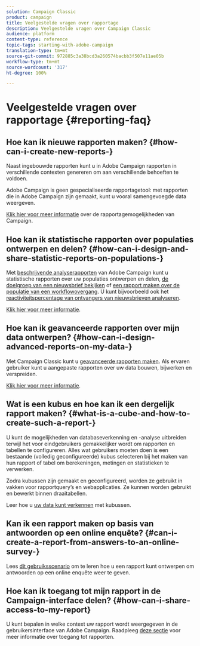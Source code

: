 ```yaml
---
solution: Campaign Classic
product: campaign
title: Veelgestelde vragen over rapportage
description: Veelgestelde vragen over Campaign Classic
audience: platform
content-type: reference
topic-tags: starting-with-adobe-campaign
translation-type: tm+mt
source-git-commit: 972885c3a38bcd3a260574bacbb3f507e11ae05b
workflow-type: tm+mt
source-wordcount: '317'
ht-degree: 100%

---
```



# Veelgestelde vragen over rapportage {#reporting-faq}

## Hoe kan ik nieuwe rapporten maken? {#how-can-i-create-new-reports-}

Naast ingebouwde rapporten kunt u in Adobe Campaign rapporten in verschillende contexten genereren om aan verschillende behoeften te voldoen.

Adobe Campaign is geen gespecialiseerde rapportagetool: met rapporten die in Adobe Campaign zijn gemaakt, kunt u vooral samengevoegde data weergeven.

[Klik hier voor meer informatie](../../reporting/using/about-adobe-campaign-reporting-tools.md) over de rapportagemogelijkheden van Campaign.

## Hoe kan ik statistische rapporten over populaties ontwerpen en delen? {#how-can-i-design-and-share-statistic-reports-on-populations-}

Met [beschrijvende analyserapporten](../../reporting/using/about-descriptive-analysis.md) van Adobe Campaign kunt u statistische rapporten over uw populaties ontwerpen en delen, [de doelgroep van een nieuwsbrief bekijken](../../reporting/using/use-cases.md#analyzing-a-population) of [een rapport maken over de populatie van een workflowovergang](../../reporting/using/use-cases.md#analyzing-a-transition-target-in-a-workflow). U kunt bijvoorbeeld ook het [reactiviteitspercentage van ontvangers van nieuwsbrieven analyseren](../../reporting/using/use-cases.md#analyzing-recipient-tracking-logs).

[Klik hier voor meer informatie](../../reporting/using/about-descriptive-analysis.md).

## Hoe kan ik geavanceerde rapporten over mijn data ontwerpen? {#how-can-i-design-advanced-reports-on-my-data-}

Met Campaign Classic kunt u [geavanceerde rapporten maken](../../reporting/using/about-reports-creation-in-campaign.md). Als ervaren gebruiker kunt u aangepaste rapporten over uw data bouwen, bijwerken en verspreiden.

[Klik hier voor meer informatie](../../reporting/using/about-reports-creation-in-campaign.md).

## Wat is een kubus en hoe kan ik een dergelijk rapport maken? {#what-is-a-cube-and-how-to-create-such-a-report-}

U kunt de mogelijkheden van databaseverkenning en -analyse uitbreiden terwijl het voor eindgebruikers gemakkelijker wordt om rapporten en tabellen te configureren. Alles wat gebruikers moeten doen is een bestaande (volledig geconfigureerde) kubus selecteren bij het maken van hun rapport of tabel om berekeningen, metingen en statistieken te verwerken.

Zodra kubussen zijn gemaakt en geconfigureerd, worden ze gebruikt in vakken voor rapportquery’s en webapplicaties. Ze kunnen worden gebruikt en bewerkt binnen draaitabellen.

Leer hoe u [uw data kunt verkennen](../../reporting/using/using-cubes-to-explore-data.md) met kubussen.

## Kan ik een rapport maken op basis van antwoorden op een online enquête? {#can-i-create-a-report-from-answers-to-an-online-survey-}

Lees [dit gebruiksscenario](../../reporting/using/use-case--displaying-report-on-answers-to-an-online-survey.md) om te leren hoe u een rapport kunt ontwerpen om antwoorden op een online enquête weer te geven.

## Hoe kan ik toegang tot mijn rapport in de Campaign-interface delen? {#how-can-i-share-access-to-my-report}

U kunt bepalen in welke context uw rapport wordt weergegeven in de gebruikersinterface van Adobe Campaign. Raadpleeg [deze sectie](../../reporting/using/configuring-access-to-the-report.md) voor meer informatie over toegang tot rapporten.
